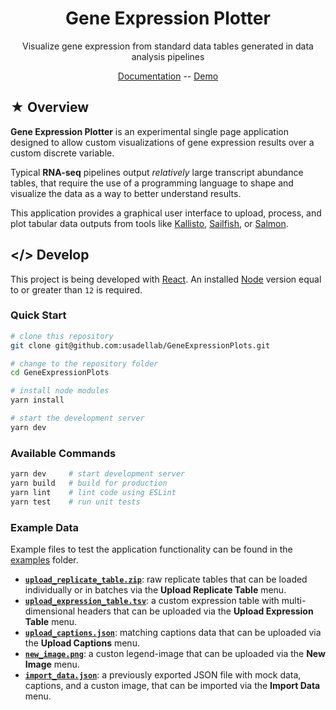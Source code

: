 <h1 align=center>Gene Expression Plotter</h1>

<p align=center>Visualize gene expression from standard data tables generated in data analysis pipelines</p>

<p align=center>
<a href="https://zendro-dev.gitbook.io/geneexpressionplots/">Documentation</a> --
<a href="https://usadellab.github.io/GeneExpressionPlots/">Demo</a>
</p>


## &#9733; Overview

**Gene Expression Plotter** is an experimental single page application designed to allow custom visualizations of gene expression results over a custom discrete variable.

Typical **RNA-seq** pipelines output _relatively_ large transcript abundance tables, that require the use of a programming language to shape and visualize the data as a way to better understand results.

This application provides a graphical user interface to upload, process, and plot tabular data outputs from tools like [Kallisto](https://pachterlab.github.io/kallisto/), [Sailfish](https://www.cs.cmu.edu/~ckingsf/software/sailfish/), or [Salmon](https://combine-lab.github.io/salmon/).

## &lt;/&gt; Develop

This project is being developed with [React](https://reactjs.org). An installed [Node](https://nodejs.org/) version equal to or greater than `12` is required.

### Quick Start

```sh
# clone this repository
git clone git@github.com:usadellab/GeneExpressionPlots.git

# change to the repository folder
cd GeneExpressionPlots

# install node modules
yarn install

# start the development server
yarn dev
```

### Available Commands

```sh
yarn dev     # start development server
yarn build   # build for production
yarn lint    # lint code using ESLint
yarn test    # run unit tests
```

### Example Data

Example files to test the application functionality can be found in the [examples](https://github.com/usadellab/GeneExpressionPlots/tree/master/examples) folder.

- [**`upload_replicate_table.zip`**](https://github.com/usadellab/GeneExpressionPlots/blob/master/examples/upload_replicate_table.zip): raw replicate tables that can be loaded individually or in batches via the **Upload Replicate Table** menu.
- [**`upload_expression_table.tsv`**](https://github.com/usadellab/GeneExpressionPlots/blob/master/examples/upload_expression_table.tsv): a custom expression table with multi-dimensional headers that can be uploaded via the **Upload Expression Table** menu.
- [**`upload_captions.json`**](https://github.com/usadellab/GeneExpressionPlots/blob/master/examples/upload_captions.tsv): matching captions data that can be uploaded via the **Upload Captions** menu.
- [**`new_image.png`**](https://github.com/usadellab/GeneExpressionPlots/blob/master/examples/new_image.png): a custon legend-image that can be uploaded via the **New Image** menu.
- [**`import_data.json`**](https://github.com/usadellab/GeneExpressionPlots/blob/master/examples/import_data.json): a previously exported JSON file with mock data, captions, and a custon image, that can be imported via the **Import Data** menu.
